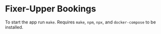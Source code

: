 # Fixer-Upper Bookings

To start the app run `make`. Requires `make`, `npm`, `npx`, and `docker-compose` to be installed.
